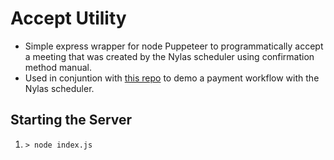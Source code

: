 # Accept Utility
- Simple express wrapper for node Puppeteer to programmatically accept a meeting that was created by the Nylas scheduler using confirmation method manual.
- Used in conjuntion with [this repo](https://github.com/nickbair-nylas/schedulerPayment) to demo a payment workflow with the Nylas scheduler.

## Starting the Server
1. `> node index.js`